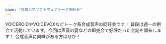 ```yaml
---
name: "京都大学ソフトウェアトーク同好会"
---
```

VOICEROIDやVOICEVOXなどトーク系合成音声の同好会です！ 普段は週一の例会で活動しています。今回は声音の宴などの即売会で好評だった会誌を頒布します！ 合成音声に興味がある方はぜひ！
